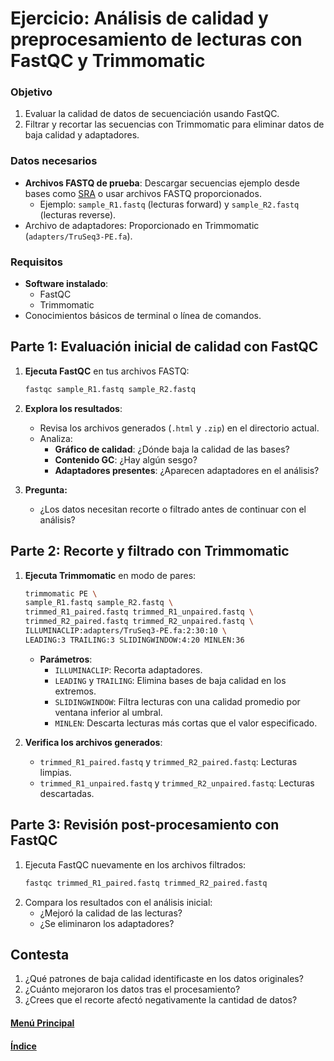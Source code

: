 # **Ejercicio: Análisis de calidad y preprocesamiento de lecturas con FastQC y Trimmomatic**

### **Objetivo**
1. Evaluar la calidad de datos de secuenciación usando FastQC.
2. Filtrar y recortar las secuencias con Trimmomatic para eliminar datos de baja calidad y adaptadores.

### **Datos necesarios**
- **Archivos FASTQ de prueba**: Descargar secuencias ejemplo desde bases como [SRA](https://www.ncbi.nlm.nih.gov/sra) o usar archivos FASTQ proporcionados.
  - Ejemplo: `sample_R1.fastq` (lecturas forward) y `sample_R2.fastq` (lecturas reverse).
- Archivo de adaptadores: Proporcionado en Trimmomatic (`adapters/TruSeq3-PE.fa`).

### **Requisitos**
- **Software instalado**:
  - FastQC
  - Trimmomatic
- Conocimientos básicos de terminal o línea de comandos.

## **Parte 1: Evaluación inicial de calidad con FastQC**

1. **Ejecuta FastQC** en tus archivos FASTQ:
   ```bash
   fastqc sample_R1.fastq sample_R2.fastq
   ```
2. **Explora los resultados**:
   - Revisa los archivos generados (`.html` y `.zip`) en el directorio actual.
   - Analiza:
     - **Gráfico de calidad**: ¿Dónde baja la calidad de las bases?
     - **Contenido GC**: ¿Hay algún sesgo?
     - **Adaptadores presentes**: ¿Aparecen adaptadores en el análisis?

3. **Pregunta:**
   - ¿Los datos necesitan recorte o filtrado antes de continuar con el análisis?

## **Parte 2: Recorte y filtrado con Trimmomatic**

1. **Ejecuta Trimmomatic** en modo de pares:
   ```bash
   trimmomatic PE \
   sample_R1.fastq sample_R2.fastq \
   trimmed_R1_paired.fastq trimmed_R1_unpaired.fastq \
   trimmed_R2_paired.fastq trimmed_R2_unpaired.fastq \
   ILLUMINACLIP:adapters/TruSeq3-PE.fa:2:30:10 \
   LEADING:3 TRAILING:3 SLIDINGWINDOW:4:20 MINLEN:36
   ```
   - **Parámetros**:
     - `ILLUMINACLIP`: Recorta adaptadores.
     - `LEADING` y `TRAILING`: Elimina bases de baja calidad en los extremos.
     - `SLIDINGWINDOW`: Filtra lecturas con una calidad promedio por ventana inferior al umbral.
     - `MINLEN`: Descarta lecturas más cortas que el valor especificado.

2. **Verifica los archivos generados**:
   - `trimmed_R1_paired.fastq` y `trimmed_R2_paired.fastq`: Lecturas limpias.
   - `trimmed_R1_unpaired.fastq` y `trimmed_R2_unpaired.fastq`: Lecturas descartadas.

## **Parte 3: Revisión post-procesamiento con FastQC**

1. Ejecuta FastQC nuevamente en los archivos filtrados:
   ```bash
   fastqc trimmed_R1_paired.fastq trimmed_R2_paired.fastq
   ```
2. Compara los resultados con el análisis inicial:
   - ¿Mejoró la calidad de las lecturas?
   - ¿Se eliminaron los adaptadores?

## **Contesta**
1. ¿Qué patrones de baja calidad identificaste en los datos originales?
2. ¿Cuánto mejoraron los datos tras el procesamiento?
3. ¿Crees que el recorte afectó negativamente la cantidad de datos?

#### [Menú Principal](../../index.md)
#### [Índice](./index.md)